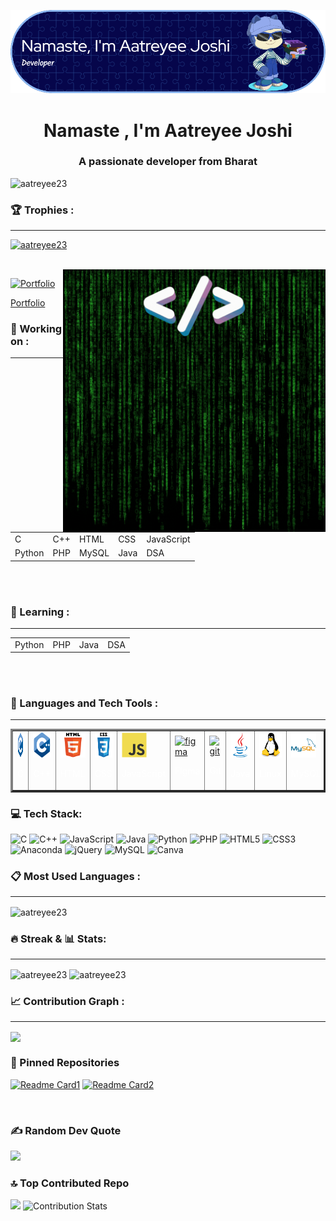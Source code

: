 <p>
  <img src="Aatreyee-header.png" alt="Aatreyee Joshi"> 
</p>   
      
<h1 align="center">Namaste , I'm Aatreyee Joshi</h1>    
<h3 align="center">A passionate developer from Bharat</h3>   
                              
<p align="left"> 
  <img src="https://komarev.com/ghpvc/?username=aatreyee23&label=Profile%20views&color=0e75b6&style=flat" alt="aatreyee23" /> 
</p>  

<h3 align="left">🏆 Trophies : </h3>
<hr></hr>

<p align="left"> <a href="https://github.com/ryo-ma/github-profile-trophy">
  <img src="https://github-profile-trophy.vercel.app/?username=aatreyee23&theme=darkhub&no-Frame=False&row=1&&margin-w=20&no-bg=True" alt="aatreyee23" /></a> 
</p> 
<br>

<img src="https://github.com/Aatreyee23/Aatreyee23/blob/main/Aatreyee%20Joshi.gif" width="420px" height="420px" align="right">

[![Portfolio](https://img.shields.io/badge/website-000000?style=for-the-badge&logo=About.me&logoColor=white)](https://aatreyeejoshi.my.canva.site/portfolio)

<a href="https://aatreyeejoshi.my.canva.site/portfolio">Portfolio</a>
<h3 align="left">🔭 Working on :</h3>
<hr></hr>
<p align="center">
  <b> 
  <table>
    <tr>
      <td>C</td>
      <td>C++</td> 
      <td>HTML</td>
      <td>CSS</td>
      <td>JavaScript</td>
    </tr>
    <tr>
      <td>Python</td>
      <td>PHP</td>
      <td>MySQL</td>
      <td>Java</td>
      <td>DSA</td>
    </tr>
  </table>
</b>
</p>
<br><br>
  
<h3 align="left">🌱 Learning :</h3>
<hr></hr>
<p align="center">
<b>
 <table>
   <tr>
     <td>Python</td>
     <td>PHP</td>
     <td>Java</td>
     <td>DSA</td>
   </tr>
 </table>
</b>
</p> 

<br><br>

<h3 align="left">🚀 Languages and Tech Tools :</h3>
<hr></hr>

<p align="center"> 
  <table border=3 >
    <tr>
      <td>
        <a href="https://www.cprogramming.com/" target="_blank" rel="noreferrer"> <img src="https://raw.githubusercontent.com/devicons/devicon/master/icons/c/c-original.svg" alt="c" width="40" height="40"/> </a>
        <p style="color:white">C</p>
      </td>
      <td>
        <a href="https://www.w3schools.com/cpp/" target="_blank" rel="noreferrer"> <img src="https://raw.githubusercontent.com/devicons/devicon/master/icons/cplusplus/cplusplus-original.svg" alt="cplusplus" width="40" height="40"/> </a> 
        <p style="color:white">C++</p>
      </td>
      <td>
        <a href="https://www.w3.org/html/" target="_blank" rel="noreferrer"> <img src="https://raw.githubusercontent.com/devicons/devicon/master/icons/html5/html5-original-wordmark.svg" alt="html5" width="40" height="40"/> </a>
        <p style="color:white">HTML</p>
      </td>
      <td>
        <a href="https://www.w3schools.com/css/" target="_blank" rel="noreferrer"> <img src="https://raw.githubusercontent.com/devicons/devicon/master/icons/css3/css3-original-wordmark.svg" alt="css3" width="40" height="40"/> </a>
        <p style="color:white">CSS</p>
      </td>
      <td>
        <a href="https://developer.mozilla.org/en-US/docs/Web/JavaScript" target="_blank" rel="noreferrer"> <img src="https://raw.githubusercontent.com/devicons/devicon/master/icons/javascript/javascript-original.svg" alt="javascript" width="40" height="40"/></a> 
        <p style="color:white">JavaScript</p>
      </td>
      <td>
        <a href="https://www.figma.com/" target="_blank" rel="noreferrer"> <img src="https://www.vectorlogo.zone/logos/figma/figma-icon.svg" alt="figma" width="40" height="40"/> </a> 
        <p style="color:white">Figma</p>
      </td>
      <td>
        <a href="https://git-scm.com/" target="_blank" rel="noreferrer"> <img src="https://www.vectorlogo.zone/logos/git-scm/git-scm-icon.svg" alt="git" width="40" height="40"/> </a> 
        <p style="color:white">Git</p>
      </td>
      <td>
        <a href="https://www.java.com" target="_blank" rel="noreferrer"> <img src="https://raw.githubusercontent.com/devicons/devicon/master/icons/java/java-original.svg" alt="java" width="40" height="40"/> </a>
        <p style="color:white">Java</p>
      </td>
      <td>
        <a href="https://www.linux.org/" target="_blank" rel="noreferrer"> <img src="https://raw.githubusercontent.com/devicons/devicon/master/icons/linux/linux-original.svg" alt="linux" width="40" height="40"/> </a> 
        <p style="color:white">Linux</p>
      </td>
      <td>
        <a href="https://www.mysql.com/" target="_blank" rel="noreferrer"> <img src="https://raw.githubusercontent.com/devicons/devicon/master/icons/mysql/mysql-original-wordmark.svg" alt="mysql" width="40" height="40"/> </a>
        <p style="color:white">MySQL</p>
      </td>
      <td>
        <a href="https://www.php.net" target="_blank" rel="noreferrer"> <img src="https://raw.githubusercontent.com/devicons/devicon/master/icons/php/php-original.svg" alt="php" width="40" height="40"/> </a> 
        <p style="color:white">PHP</p>
      </td>
      <td>
        <a href="https://www.python.org" target="_blank" rel="noreferrer"> <img src="https://raw.githubusercontent.com/devicons/devicon/master/icons/python/python-original.svg" alt="python" width="40" height="40"/> </a>
        <p style="color:white">Python</p>
      </td>
      </tr>
  </table>
</p> 

### 💻 Tech Stack:
![C](https://img.shields.io/badge/c-%2300599C.svg?style=for-the-badge&logo=c&logoColor=white) ![C++](https://img.shields.io/badge/c++-%2300599C.svg?style=for-the-badge&logo=c%2B%2B&logoColor=white) ![JavaScript](https://img.shields.io/badge/javascript-%23323330.svg?style=for-the-badge&logo=javascript&logoColor=%23F7DF1E) ![Java](https://img.shields.io/badge/java-%23ED8B00.svg?style=for-the-badge&logo=openjdk&logoColor=white) ![Python](https://img.shields.io/badge/python-3670A0?style=for-the-badge&logo=python&logoColor=ffdd54) ![PHP](https://img.shields.io/badge/php-%23777BB4.svg?style=for-the-badge&logo=php&logoColor=white) ![HTML5](https://img.shields.io/badge/html5-%23E34F26.svg?style=for-the-badge&logo=html5&logoColor=white) ![CSS3](https://img.shields.io/badge/css3-%231572B6.svg?style=for-the-badge&logo=css3&logoColor=white) ![Anaconda](https://img.shields.io/badge/Anaconda-%2344A833.svg?style=for-the-badge&logo=anaconda&logoColor=white) ![jQuery](https://img.shields.io/badge/jquery-%230769AD.svg?style=for-the-badge&logo=jquery&logoColor=white) ![MySQL](https://img.shields.io/badge/mysql-%2300000f.svg?style=for-the-badge&logo=mysql&logoColor=white) ![Canva](https://img.shields.io/badge/Canva-%2300C4CC.svg?style=for-the-badge&logo=Canva&logoColor=white)

<h3 align="left">📋 Most Used Languages :</h3>
<hr></hr>
<p>
  <img align="center" src="https://github-readme-stats.vercel.app/api/top-langs?username=aatreyee23&show_icons=true&locale=en&layout=normal&hide_border=true&theme=tokyonight" alt="aatreyee23" />
</p>
 
<h3 align="left">🔥 Streak & 📊 Stats:</h3>
<hr></hr>
<p>
  <img align="center" src="https://github-readme-streak-stats.herokuapp.com/?user=aatreyee23&hide_border=true&theme=tokyonight&card_width=400" alt="aatreyee23" />
  <img align="center" src="https://github-readme-stats.vercel.app/api?username=aatreyee23&show_icons=true&theme=tokyonight&hide_border=true&rank_icon=github&locale=en&card_width=400" alt="aatreyee23" />
</p>

<h3 align="left">📈 Contribution Graph :</h3>
<hr></hr>

<p>
  <img align="center" src="https://github-readme-activity-graph.vercel.app/graph?username=Aatreyee23&theme=tokyo-night&hide_border=true" />
</p> 

### 📌 Pinned Repositories

[![Readme Card1](https://github-readme-stats.vercel.app/api/pin/?username=aatreyee23&repo=cityscape_challenge_game&show_owner=true&theme=tokyonight)](https://github.com/Aatreyee23/Cityscape_Challenge_Game)
[![Readme Card2](https://github-readme-stats.vercel.app/api/pin/?username=aatreyee23&repo=word_search&show_owner=true&theme=tokyonight)](https://github.com/Aatreyee23/Word_Search)


<br>

### ✍️ Random Dev Quote
![](https://quotes-github-readme.vercel.app/api?type=horizontal&theme=tokyonight)


### 🔝 Top Contributed Repo
![](https://github-contributor-stats.vercel.app/api?username=aatreyee23&limit=5&theme=tokyonight&combine_all_yearly_contributions=true)   ![Contribution Stats](https://github-contribution-stats.vercel.app/api/?username=aatreyee23&theme=tokyonight)


